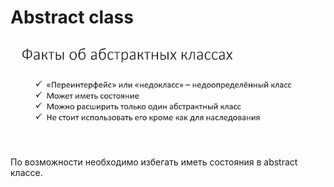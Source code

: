 # Abstract class

![](<../.gitbook/assets/image (406).png>)

По возможности необходимо избегать иметь состояния в abstract классе.
